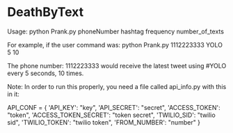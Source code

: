 # DeathByText

Usage: python Prank.py phoneNumber hashtag frequency number_of_texts

For example, if the user command was:
python Prank.py 1112223333 YOLO 5 10

The phone number: 1112223333 would receive the latest tweet using #YOLO every 5 seconds, 10 times.

Note: In order to run this properly, you need a file called api_info.py with this in it:

API_CONF = {
	'API_KEY': "key",
	'API_SECRET': "secret",
	'ACCESS_TOKEN': "token",
	'ACCESS_TOKEN_SECRET': "token secret",
	'TWILIO_SID': "twilio sid",
	'TWILIO_TOKEN': "twilio token",
	'FROM_NUMBER': "number"
}

